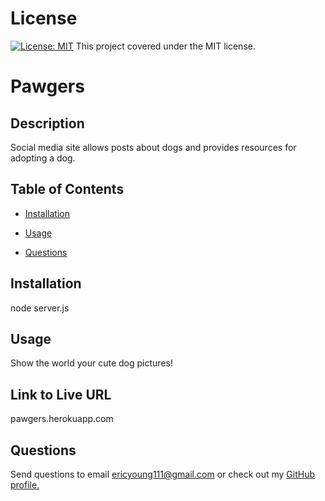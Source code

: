 # License

[![License: MIT](https://img.shields.io/badge/License-MIT-yellow.svg)](https://opensource.org/licenses/MIT) This project covered under the MIT license.


# Pawgers


## Description

Social media site allows posts about dogs and provides resources for adopting a dog.


## Table of Contents

* [Installation](#installation)

* [Usage](#usage)

* [Questions](#questions)


## Installation

node server.js


## Usage

Show the world your cute dog pictures!


## Link to Live URL

pawgers.herokuapp.com
        

## Questions

Send questions to email ericyoung111@gmail.com or check out my [GitHub profile.](www.github.com/Thesselonian)
    